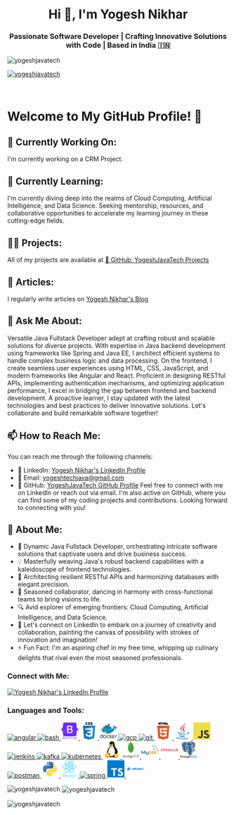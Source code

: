 <h1 align="center">Hi 👋, I'm Yogesh Nikhar</h1>
<h3 align="center">Passionate Software Developer | Crafting Innovative Solutions with Code | Based in India 🇮🇳</h3>

<p align="left"> <img src="https://komarev.com/ghpvc/?username=yogeshjavatech&label=Profile%20views&color=0e75b6&style=flat" alt="yogeshjavatech" /> </p>

<p align="left"> <a href="https://github.com/ryo-ma/github-profile-trophy"><img src="https://github-profile-trophy.vercel.app/?username=yogeshjavatech" alt="yogeshjavatech" /></a> </p>

<p align="left"> <a href="https://twitter.com/" target="blank"><img src="https://img.shields.io/twitter/follow/?logo=twitter&style=for-the-badge" alt="" /></a> </p>

# Welcome to My GitHub Profile! 👋

## 🔭 Currently Working On:
I'm currently working on a CRM Project.

## 🌱 Currently Learning:
I'm currently diving deep into the realms of Cloud Computing, Artificial Intelligence, and Data Science. Seeking mentorship, resources, and collaborative opportunities to accelerate my learning journey in these cutting-edge fields.

## 👨‍💻 Projects:
All of my projects are available at [🚀 GitHub: YogeshJavaTech Projects](https://github.com/YogeshJavaTech)

## 📝 Articles:
I regularly write articles on [Yogesh Nikhar's Blog](https://yogeshnikhar.wordpress.com/yogesh-nikharsoftware-developer/)

## 💬 Ask Me About:
Versatile Java Fullstack Developer adept at crafting robust and scalable solutions for diverse projects. With expertise in Java backend development using frameworks like Spring and Java EE, I architect efficient systems to handle complex business logic and data processing. On the frontend, I create seamless user experiences using HTML, CSS, JavaScript, and modern frameworks like Angular and React. Proficient in designing RESTful APIs, implementing authentication mechanisms, and optimizing application performance, I excel in bridging the gap between frontend and backend development. A proactive learner, I stay updated with the latest technologies and best practices to deliver innovative solutions. Let's collaborate and build remarkable software together!

## 📫 How to Reach Me:
You can reach me through the following channels:
- 🔗 LinkedIn: [Yogesh Nikhar's LinkedIn Profile](https://www.linkedin.com/in/yogesh-nikhar-b0b4451a2/)
- 📧 Email: yogeshtechjava@gmail.com
- 🐙 GitHub: [YogeshJavaTech GitHub Profile](https://github.com/YogeshJavaTech)
Feel free to connect with me on LinkedIn or reach out via email. I'm also active on GitHub, where you can find some of my coding projects and contributions. Looking forward to connecting with you!

## 🚀 About Me:
- 🚀 Dynamic Java Fullstack Developer, orchestrating intricate software solutions that captivate users and drive business success.
- 💡 Masterfully weaving Java's robust backend capabilities with a kaleidoscope of frontend technologies.
- 🎨 Architecting resilient RESTful APIs and harmonizing databases with elegant precision.
- 🤝 Seasoned collaborator, dancing in harmony with cross-functional teams to bring visions to life.
- 🔍 Avid explorer of emerging frontiers: Cloud Computing, Artificial Intelligence, and Data Science.
- 🌟 Let's connect on LinkedIn to embark on a journey of creativity and collaboration, painting the canvas of possibility with strokes of innovation and imagination!
- ⚡ Fun Fact: I'm an aspiring chef in my free time, whipping up culinary delights that rival even the most seasoned professionals.


<h3 align="left">Connect with Me:</h3>
<p align="left">
  <a href="https://linkedin.com/in/yogesh-nikhar-b0b4451a2" target="_blank">
    <img align="center" src="https://raw.githubusercontent.com/rahuldkjain/github-profile-readme-generator/master/src/images/icons/Social/linked-in-alt.svg" alt="Yogesh Nikhar's LinkedIn Profile" height="30" width="40" />
  </a>
</p>


<h3 align="left">Languages and Tools:</h3>
<p align="left"> <a href="https://angular.io" target="_blank" rel="noreferrer"> <img src="https://angular.io/assets/images/logos/angular/angular.svg" alt="angular" width="40" height="40"/> </a> <a href="https://www.gnu.org/software/bash/" target="_blank" rel="noreferrer"> <img src="https://www.vectorlogo.zone/logos/gnu_bash/gnu_bash-icon.svg" alt="bash" width="40" height="40"/> </a> <a href="https://getbootstrap.com" target="_blank" rel="noreferrer"> <img src="https://raw.githubusercontent.com/devicons/devicon/master/icons/bootstrap/bootstrap-plain-wordmark.svg" alt="bootstrap" width="40" height="40"/> </a> <a href="https://www.w3schools.com/css/" target="_blank" rel="noreferrer"> <img src="https://raw.githubusercontent.com/devicons/devicon/master/icons/css3/css3-original-wordmark.svg" alt="css3" width="40" height="40"/> </a> <a href="https://www.docker.com/" target="_blank" rel="noreferrer"> <img src="https://raw.githubusercontent.com/devicons/devicon/master/icons/docker/docker-original-wordmark.svg" alt="docker" width="40" height="40"/> </a> <a href="https://cloud.google.com" target="_blank" rel="noreferrer"> <img src="https://www.vectorlogo.zone/logos/google_cloud/google_cloud-icon.svg" alt="gcp" width="40" height="40"/> </a> <a href="https://git-scm.com/" target="_blank" rel="noreferrer"> <img src="https://www.vectorlogo.zone/logos/git-scm/git-scm-icon.svg" alt="git" width="40" height="40"/> </a> <a href="https://www.w3.org/html/" target="_blank" rel="noreferrer"> <img src="https://raw.githubusercontent.com/devicons/devicon/master/icons/html5/html5-original-wordmark.svg" alt="html5" width="40" height="40"/> </a> <a href="https://www.java.com" target="_blank" rel="noreferrer"> <img src="https://raw.githubusercontent.com/devicons/devicon/master/icons/java/java-original.svg" alt="java" width="40" height="40"/> </a> <a href="https://developer.mozilla.org/en-US/docs/Web/JavaScript" target="_blank" rel="noreferrer"> <img src="https://raw.githubusercontent.com/devicons/devicon/master/icons/javascript/javascript-original.svg" alt="javascript" width="40" height="40"/> </a> <a href="https://www.jenkins.io" target="_blank" rel="noreferrer"> <img src="https://www.vectorlogo.zone/logos/jenkins/jenkins-icon.svg" alt="jenkins" width="40" height="40"/> </a> <a href="https://kafka.apache.org/" target="_blank" rel="noreferrer"> <img src="https://www.vectorlogo.zone/logos/apache_kafka/apache_kafka-icon.svg" alt="kafka" width="40" height="40"/> </a> <a href="https://kubernetes.io" target="_blank" rel="noreferrer"> <img src="https://www.vectorlogo.zone/logos/kubernetes/kubernetes-icon.svg" alt="kubernetes" width="40" height="40"/> </a> <a href="https://www.linux.org/" target="_blank" rel="noreferrer"> <img src="https://raw.githubusercontent.com/devicons/devicon/master/icons/linux/linux-original.svg" alt="linux" width="40" height="40"/> </a> <a href="https://www.mongodb.com/" target="_blank" rel="noreferrer"> <img src="https://raw.githubusercontent.com/devicons/devicon/master/icons/mongodb/mongodb-original-wordmark.svg" alt="mongodb" width="40" height="40"/> </a> <a href="https://www.mysql.com/" target="_blank" rel="noreferrer"> <img src="https://raw.githubusercontent.com/devicons/devicon/master/icons/mysql/mysql-original-wordmark.svg" alt="mysql" width="40" height="40"/> </a> <a href="https://www.oracle.com/" target="_blank" rel="noreferrer"> <img src="https://raw.githubusercontent.com/devicons/devicon/master/icons/oracle/oracle-original.svg" alt="oracle" width="40" height="40"/> </a> <a href="https://www.postgresql.org" target="_blank" rel="noreferrer"> <img src="https://raw.githubusercontent.com/devicons/devicon/master/icons/postgresql/postgresql-original-wordmark.svg" alt="postgresql" width="40" height="40"/> </a> <a href="https://postman.com" target="_blank" rel="noreferrer"> <img src="https://www.vectorlogo.zone/logos/getpostman/getpostman-icon.svg" alt="postman" width="40" height="40"/> </a> <a href="https://www.python.org" target="_blank" rel="noreferrer"> <img src="https://raw.githubusercontent.com/devicons/devicon/master/icons/python/python-original.svg" alt="python" width="40" height="40"/> </a> <a href="https://reactjs.org/" target="_blank" rel="noreferrer"> <img src="https://raw.githubusercontent.com/devicons/devicon/master/icons/react/react-original-wordmark.svg" alt="react" width="40" height="40"/> </a> <a href="https://spring.io/" target="_blank" rel="noreferrer"> <img src="https://www.vectorlogo.zone/logos/springio/springio-icon.svg" alt="spring" width="40" height="40"/> </a> <a href="https://www.typescriptlang.org/" target="_blank" rel="noreferrer"> <img src="https://raw.githubusercontent.com/devicons/devicon/master/icons/typescript/typescript-original.svg" alt="typescript" width="40" height="40"/> </a> <a href="https://webpack.js.org" target="_blank" rel="noreferrer"> <img src="https://raw.githubusercontent.com/devicons/devicon/d00d0969292a6569d45b06d3f350f463a0107b0d/icons/webpack/webpack-original-wordmark.svg" alt="webpack" width="40" height="40"/> </a> </p>

<p><img align="left" src="https://github-readme-stats.vercel.app/api/top-langs?username=yogeshjavatech&show_icons=true&locale=en&layout=compact" alt="yogeshjavatech" /></p>

<p>&nbsp;<img align="center" src="https://github-readme-stats.vercel.app/api?username=yogeshjavatech&show_icons=true&locale=en" alt="yogeshjavatech" /></p>

<p><img align="center" src="https://github-readme-streak-stats.herokuapp.com/?user=yogeshjavatech&" alt="yogeshjavatech" /></p>
